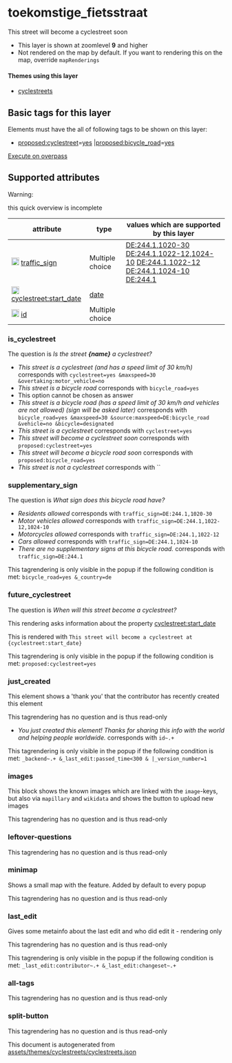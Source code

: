 [//]: # (WARNING: this file is automatically generated. Please find the sources at the bottom and edit those sources)

 toekomstige_fietsstraat 
=========================





This street will become a cyclestreet soon






  - This layer is shown at zoomlevel **9** and higher
  - Not rendered on the map by default. If you want to rendering this on the map, override `mapRenderings`




#### Themes using this layer 





  - [cyclestreets](https://mapcomplete.org/cyclestreets)




 Basic tags for this layer 
---------------------------



Elements must have the all of following tags to be shown on this layer:



  - <a href='https://wiki.openstreetmap.org/wiki/Key:proposed:cyclestreet' target='_blank'>proposed:cyclestreet</a>=<a href='https://wiki.openstreetmap.org/wiki/Tag:proposed:cyclestreet%3Dyes' target='_blank'>yes</a> |<a href='https://wiki.openstreetmap.org/wiki/Key:proposed:bicycle_road' target='_blank'>proposed:bicycle_road</a>=<a href='https://wiki.openstreetmap.org/wiki/Tag:proposed:bicycle_road%3Dyes' target='_blank'>yes</a>


[Execute on overpass](http://overpass-turbo.eu/?Q=%5Bout%3Ajson%5D%5Btimeout%3A90%5D%3B%28%20%20%20%20nwr%5B%22proposed%3Abicycle_road%22%3D%22yes%22%5D%28%7B%7Bbbox%7D%7D%29%3B%0A%20%20%20%20nwr%5B%22proposed%3Acyclestreet%22%3D%22yes%22%5D%28%7B%7Bbbox%7D%7D%29%3B%0A%29%3Bout%20body%3B%3E%3Bout%20skel%20qt%3B)



 Supported attributes 
----------------------



Warning: 

this quick overview is incomplete



attribute | type | values which are supported by this layer
----------- | ------ | ------------------------------------------
[<img src='https://mapcomplete.org/assets/svg/statistics.svg' height='18px'>](https://taginfo.openstreetmap.org/keys/traffic_sign#values) [traffic_sign](https://wiki.openstreetmap.org/wiki/Key:traffic_sign) | Multiple choice | [DE:244.1,1020-30](https://wiki.openstreetmap.org/wiki/Tag:traffic_sign%3DDE:244.1,1020-30) [DE:244.1,1022-12,1024-10](https://wiki.openstreetmap.org/wiki/Tag:traffic_sign%3DDE:244.1,1022-12,1024-10) [DE:244.1,1022-12](https://wiki.openstreetmap.org/wiki/Tag:traffic_sign%3DDE:244.1,1022-12) [DE:244.1,1024-10](https://wiki.openstreetmap.org/wiki/Tag:traffic_sign%3DDE:244.1,1024-10) [DE:244.1](https://wiki.openstreetmap.org/wiki/Tag:traffic_sign%3DDE:244.1)
[<img src='https://mapcomplete.org/assets/svg/statistics.svg' height='18px'>](https://taginfo.openstreetmap.org/keys/cyclestreet:start_date#values) [cyclestreet:start_date](https://wiki.openstreetmap.org/wiki/Key:cyclestreet:start_date) | [date](../SpecialInputElements.md#date) | 
[<img src='https://mapcomplete.org/assets/svg/statistics.svg' height='18px'>](https://taginfo.openstreetmap.org/keys/id#values) [id](https://wiki.openstreetmap.org/wiki/Key:id) | Multiple choice | 




### is_cyclestreet 



The question is  *Is the street <b>{name}</b> a cyclestreet?*





  - *This street is a cyclestreet (and has a speed limit of 30 km/h)*  corresponds with  `cyclestreet=yes &maxspeed=30 &overtaking:motor_vehicle=no`
  - *This street is a bicycle road*  corresponds with  `bicycle_road=yes`
  - This option cannot be chosen as answer
  - *This street is a bicycle road (has a speed limit of 30 km/h and vehicles are not allowed) (sign will be asked later)*  corresponds with  `bicycle_road=yes &maxspeed=30 &source:maxspeed=DE:bicycle_road &vehicle=no &bicycle=designated`
  - *This street is a cyclestreet*  corresponds with  `cyclestreet=yes`
  - *This street will become a cyclestreet soon*  corresponds with  `proposed:cyclestreet=yes`
  - *This street will become a bicycle road soon*  corresponds with  `proposed:bicycle_road=yes`
  - *This street is not a cyclestreet*  corresponds with  ``




### supplementary_sign 



The question is  *What sign does this bicycle road have?*





  - *Residents allowed*  corresponds with  `traffic_sign=DE:244.1,1020-30`
  - *Motor vehicles allowed*  corresponds with  `traffic_sign=DE:244.1,1022-12,1024-10`
  - *Motorcycles allowed*  corresponds with  `traffic_sign=DE:244.1,1022-12`
  - *Cars allowed*  corresponds with  `traffic_sign=DE:244.1,1024-10`
  - *There are no supplementary signs at this bicycle road.*  corresponds with  `traffic_sign=DE:244.1`


This tagrendering is only visible in the popup if the following condition is met: `bicycle_road=yes &_country=de`



### future_cyclestreet 



The question is  *When will this street become a cyclestreet?*

This rendering asks information about the property  [cyclestreet:start_date](https://wiki.openstreetmap.org/wiki/Key:cyclestreet:start_date) 

This is rendered with  `This street will become a cyclestreet at {cyclestreet:start_date}`



This tagrendering is only visible in the popup if the following condition is met: `proposed:cyclestreet=yes`



### just_created 



This element shows a 'thank you' that the contributor has recently created this element

This tagrendering has no question and is thus read-only





  - *You just created this element! Thanks for sharing this info with the world and helping people worldwide.*  corresponds with  `id~.+`


This tagrendering is only visible in the popup if the following condition is met: `_backend~.+ &_last_edit:passed_time<300 & |_version_number=1`



### images 



This block shows the known images which are linked with the `image`-keys, but also via `mapillary` and `wikidata` and shows the button to upload new images

This tagrendering has no question and is thus read-only





### leftover-questions 



This tagrendering has no question and is thus read-only





### minimap 



Shows a small map with the feature. Added by default to every popup

This tagrendering has no question and is thus read-only





### last_edit 



Gives some metainfo about the last edit and who did edit it - rendering only

This tagrendering has no question and is thus read-only



This tagrendering is only visible in the popup if the following condition is met: `_last_edit:contributor~.+ &_last_edit:changeset~.+`



### all-tags 



This tagrendering has no question and is thus read-only





### split-button 



This tagrendering has no question and is thus read-only

 

This document is autogenerated from [assets/themes/cyclestreets/cyclestreets.json](https://github.com/pietervdvn/MapComplete/blob/develop/assets/themes/cyclestreets/cyclestreets.json)
